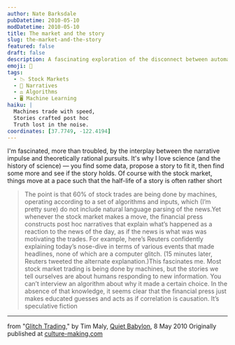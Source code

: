 ```yaml
---
author: Nate Barksdale
pubDatetime: 2010-05-10
modDatetime: 2010-05-10
title: The market and the story
slug: the-market-and-the-story
featured: false
draft: false
description: A fascinating exploration of the disconnect between automated trading algorithms and the narrative-driven explanations provided by the financial press.
emoji: 🤖
tags:
  - 📉 Stock Markets
  - 💬 Narratives
  - ⚖️ Algorithms
  - 🖥️ Machine Learning
haiku: |
  Machines trade with speed,  
  Stories crafted post hoc  
  Truth lost in the noise.
coordinates: [37.7749, -122.4194]
---
```


I'm fascinated, more than troubled, by the interplay between the narrative impulse and theoretically rational pursuits. It's why I love science (and the history of science) — you find some data, propose a story to fit it, then find some more and see if the story holds. Of course with the stock market, things move at a pace such that the half-life of a story is often rather short

> The point is that 60% of stock trades are being done by machines, operating according to a set of algorithms and inputs, which (I’m pretty sure) do not include natural language parsing of the news.Yet whenever the stock market makes a move, the financial press constructs post hoc narratives that explain what’s happened as a reaction to the news of the day, as if the news is what was was motivating the trades. For example, here’s Reuters confidently explaining today’s nose-dive in terms of various events that made headlines, none of which are a computer glitch. (15 minutes later, Reuters tweeted the alternate explanation.)This fascinates me. Most stock market trading is being done by machines, but the stories we tell ourselves are about humans responding to new information. You can’t interview an algorithm about why it made a certain choice. In the absence of that knowledge, it seems clear that the financial press just makes educated guesses and acts as if correlation is causation. It’s speculative fiction

---

from "[Glitch Trading](<http://quietbabylon.com/2010/glitch-trading/?utm_source=feedburner&utm_medium=feed&utm_campaign=Feed:+QuietBabylon+(Quiet+Babylon)&utm_content=Google+Reader>)," by Tim Maly, [Quiet Babylon](<http://quietbabylon.com/2010/glitch-trading/?utm_source=feedburner&utm_medium=feed&utm_campaign=Feed:+QuietBabylon+(Quiet+Babylon)&utm_content=Google+Reader>), 8 May 2010 Originally published at [culture-making.com](http://www.culture-making.com)
